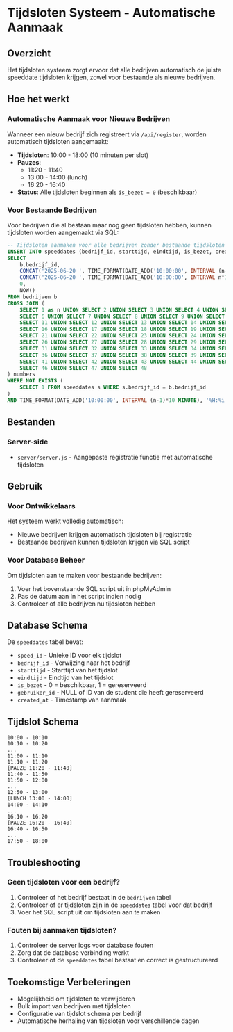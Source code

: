 # Tijdsloten Systeem - Automatische Aanmaak

## Overzicht

Het tijdsloten systeem zorgt ervoor dat alle bedrijven automatisch de juiste speeddate tijdsloten krijgen, zowel voor bestaande als nieuwe bedrijven.

## Hoe het werkt

### Automatische Aanmaak voor Nieuwe Bedrijven

Wanneer een nieuw bedrijf zich registreert via `/api/register`, worden automatisch tijdsloten aangemaakt:

- **Tijdsloten**: 10:00 - 18:00 (10 minuten per slot)
- **Pauzes**: 
  - 11:20 - 11:40
  - 13:00 - 14:00 (lunch)
  - 16:20 - 16:40
- **Status**: Alle tijdsloten beginnen als `is_bezet = 0` (beschikbaar)

### Voor Bestaande Bedrijven

Voor bedrijven die al bestaan maar nog geen tijdsloten hebben, kunnen tijdsloten worden aangemaakt via SQL:

```sql
-- Tijdsloten aanmaken voor alle bedrijven zonder bestaande tijdsloten
INSERT INTO speeddates (bedrijf_id, starttijd, eindtijd, is_bezet, created_at)
SELECT 
    b.bedrijf_id,
    CONCAT('2025-06-20 ', TIME_FORMAT(DATE_ADD('10:00:00', INTERVAL (n-1)*10 MINUTE), '%H:%i:%s')),
    CONCAT('2025-06-20 ', TIME_FORMAT(DATE_ADD('10:00:00', INTERVAL n*10 MINUTE), '%H:%i:%s')),
    0,
    NOW()
FROM bedrijven b
CROSS JOIN (
    SELECT 1 as n UNION SELECT 2 UNION SELECT 3 UNION SELECT 4 UNION SELECT 5 UNION
    SELECT 6 UNION SELECT 7 UNION SELECT 8 UNION SELECT 9 UNION SELECT 10 UNION
    SELECT 11 UNION SELECT 12 UNION SELECT 13 UNION SELECT 14 UNION SELECT 15 UNION
    SELECT 16 UNION SELECT 17 UNION SELECT 18 UNION SELECT 19 UNION SELECT 20 UNION
    SELECT 21 UNION SELECT 22 UNION SELECT 23 UNION SELECT 24 UNION SELECT 25 UNION
    SELECT 26 UNION SELECT 27 UNION SELECT 28 UNION SELECT 29 UNION SELECT 30 UNION
    SELECT 31 UNION SELECT 32 UNION SELECT 33 UNION SELECT 34 UNION SELECT 35 UNION
    SELECT 36 UNION SELECT 37 UNION SELECT 38 UNION SELECT 39 UNION SELECT 40 UNION
    SELECT 41 UNION SELECT 42 UNION SELECT 43 UNION SELECT 44 UNION SELECT 45 UNION
    SELECT 46 UNION SELECT 47 UNION SELECT 48
) numbers
WHERE NOT EXISTS (
    SELECT 1 FROM speeddates s WHERE s.bedrijf_id = b.bedrijf_id
)
AND TIME_FORMAT(DATE_ADD('10:00:00', INTERVAL (n-1)*10 MINUTE), '%H:%i') NOT IN ('11:20', '11:30', '13:00', '13:10', '13:20', '13:30', '13:40', '13:50', '16:20', '16:30');
```

## Bestanden

### Server-side
- `server/server.js` - Aangepaste registratie functie met automatische tijdsloten

## Gebruik

### Voor Ontwikkelaars

Het systeem werkt volledig automatisch:
- Nieuwe bedrijven krijgen automatisch tijdsloten bij registratie
- Bestaande bedrijven kunnen tijdsloten krijgen via SQL script

### Voor Database Beheer

Om tijdsloten aan te maken voor bestaande bedrijven:
1. Voer het bovenstaande SQL script uit in phpMyAdmin
2. Pas de datum aan in het script indien nodig
3. Controleer of alle bedrijven nu tijdsloten hebben

## Database Schema

De `speeddates` tabel bevat:
- `speed_id` - Unieke ID voor elk tijdslot
- `bedrijf_id` - Verwijzing naar het bedrijf
- `starttijd` - Starttijd van het tijdslot
- `eindtijd` - Eindtijd van het tijdslot
- `is_bezet` - 0 = beschikbaar, 1 = gereserveerd
- `gebruiker_id` - NULL of ID van de student die heeft gereserveerd
- `created_at` - Timestamp van aanmaak

## Tijdslot Schema

```
10:00 - 10:10
10:10 - 10:20
...
11:00 - 11:10
11:10 - 11:20
[PAUZE 11:20 - 11:40]
11:40 - 11:50
11:50 - 12:00
...
12:50 - 13:00
[LUNCH 13:00 - 14:00]
14:00 - 14:10
...
16:10 - 16:20
[PAUZE 16:20 - 16:40]
16:40 - 16:50
...
17:50 - 18:00
```

## Troubleshooting

### Geen tijdsloten voor een bedrijf?
1. Controleer of het bedrijf bestaat in de `bedrijven` tabel
2. Controleer of er tijdsloten zijn in de `speeddates` tabel voor dat bedrijf
3. Voer het SQL script uit om tijdsloten aan te maken

### Fouten bij aanmaken tijdsloten?
1. Controleer de server logs voor database fouten
2. Zorg dat de database verbinding werkt
3. Controleer of de `speeddates` tabel bestaat en correct is gestructureerd

## Toekomstige Verbeteringen

- Mogelijkheid om tijdsloten te verwijderen
- Bulk import van bedrijven met tijdsloten
- Configuratie van tijdslot schema per bedrijf
- Automatische herhaling van tijdsloten voor verschillende dagen 
